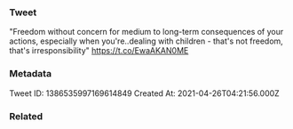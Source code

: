 ### Tweet
"Freedom without concern for medium to long-term consequences of your actions, especially when you're..dealing with children - that's not freedom, that's irresponsibility" https://t.co/EwaAKAN0ME

### Metadata
Tweet ID: 1386535997169614849
Created At: 2021-04-26T04:21:56.000Z

### Related

